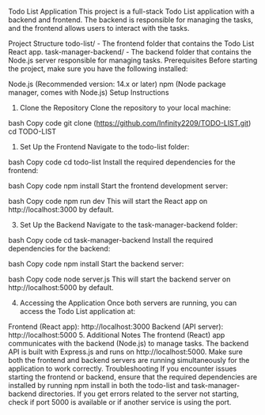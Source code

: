 Todo List Application
This project is a full-stack Todo List application with a backend and frontend. The backend is responsible for managing the tasks, and the frontend allows users to interact with the tasks.

Project Structure
todo-list/ - The frontend folder that contains the Todo List React app.
task-manager-backend/ - The backend folder that contains the Node.js server responsible for managing tasks.
Prerequisites
Before starting the project, make sure you have the following installed:

Node.js (Recommended version: 14.x or later)
npm (Node package manager, comes with Node.js)
Setup Instructions
1. Clone the Repository
Clone the repository to your local machine:

bash
Copy code
git clone (https://github.com/Infinity2209/TODO-LIST.git)
cd TODO-LIST
1. Set Up the Frontend
Navigate to the todo-list folder:

bash
Copy code
cd todo-list
Install the required dependencies for the frontend:

bash
Copy code
npm install
Start the frontend development server:

bash
Copy code
npm run dev
This will start the React app on http://localhost:3000 by default.

3. Set Up the Backend
Navigate to the task-manager-backend folder:

bash
Copy code
cd task-manager-backend
Install the required dependencies for the backend:

bash
Copy code
npm install
Start the backend server:

bash
Copy code
node server.js
This will start the backend server on http://localhost:5000 by default.

4. Accessing the Application
Once both servers are running, you can access the Todo List application at:

Frontend (React app): http://localhost:3000
Backend (API server): http://localhost:5000
5. Additional Notes
The frontend (React) app communicates with the backend (Node.js) to manage tasks.
The backend API is built with Express.js and runs on http://localhost:5000.
Make sure both the frontend and backend servers are running simultaneously for the application to work correctly.
Troubleshooting
If you encounter issues starting the frontend or backend, ensure that the required dependencies are installed by running npm install in both the todo-list and task-manager-backend directories.
If you get errors related to the server not starting, check if port 5000 is available or if another service is using the port.